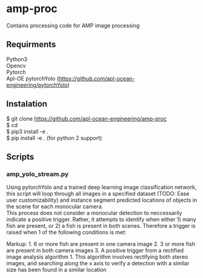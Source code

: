 # amp-proc
Contains processing code for AMP image processing

## Requirments
Python3  
Opencv  
Pytorch  
Apl-OE pytorchYolo (https://github.com/apl-ocean-engineering/pytorchYolo)  

## Instalation
$ git clone https://github.com/apl-ocean-engineering/amp-proc  
$ cd <amp-proc>  
$ pip3 install -e .  
$ pip install -e . (for python 2 support)  

## Scripts

### amp_yolo_stream.py
Using pytorchYolo and a trained deep learning image classification network,
this script will loop through all images in a specified dataset (TODO: Ease
user customizability) and instance segment predicted locations of objects
in the scene for each monocular camera.   
This process does not consider a monocular detection to neccessarily indicate
a positive trigger. Rather, it attempts to identify when either 1) many
fish are present, or 2) a fish is present in both scenes. Therefore a
trigger is raised when 1 of the following conditions is met:

Markup: 1. 6 or more fish are present in one camera image
        2. 3 or more fish are present in both camera images
        3. A positive trigger from a rectified image analysis algorithm
          1. This algorithm involves rectifying both stereo images, and
          searching along the x axis to verify a detection with a similar size
          has been found in a similar location
